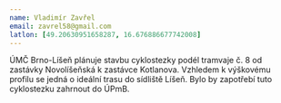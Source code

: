 ```yaml
---
name: Vladimír Zavřel
email: zavrel58@gmail.com
latlon: [49.20630951658287, 16.676886677742008]
---
```


ÚMČ Brno-Líšeň plánuje stavbu cyklostezky podél tramvaje č. 8 od zastávky Novolíšeňská k zastávce Kotlanova. Vzhledem k výškovému profilu se jedná o ideální trasu do sídliště Líšeň. Bylo by zapotřebí tuto cyklostezku zahrnout do ÚPmB.